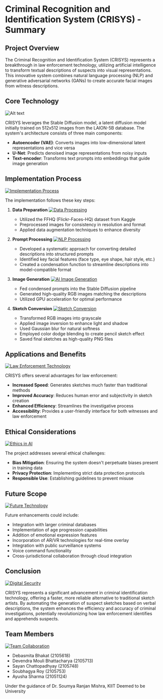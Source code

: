 # Criminal Recognition and Identification System (CRISYS) - Summary

## Project Overview

The Criminal Recognition and Identification System (CRISYS) represents a breakthrough in law enforcement technology, utilizing artificial intelligence to transform textual descriptions of suspects into visual representations. This innovative system combines natural language processing (NLP) and generative adversarial networks (GANs) to create accurate facial images from witness descriptions.

## Core Technology
![Alt text](https://images.squarespace-cdn.com/content/v1/6213c340453c3f502425776e/e99c4613-b995-409e-b9e2-2f0d92643998/SD3+API+Blog+6.png?format=2500w)

CRISYS leverages the Stable Diffusion model, a latent diffusion model initially trained on 512x512 images from the LAION-5B database. The system's architecture consists of three main components:
- **Autoencoder (VAE)**: Converts images into low-dimensional latent representations and vice versa
- **U-Net**: Predicts denoised image representations from noisy inputs
- **Text-encoder**: Transforms text prompts into embeddings that guide image generation

## Implementation Process
[![Implementation Process](https://cdn.pixabay.com/photo/2016/10/10/14/44/train-1728537_1280.jpg)](https://pixabay.com/photos/train-underground-train-station-1728537/)

The implementation follows these key steps:

1. **Data Preparation**
   [![Data Processing](https://cdn.pixabay.com/photo/2018/07/15/15/39/data-center-3539383_1280.jpg)](https://pixabay.com/illustrations/data-center-data-privacy-policy-3539383/)
   - Utilized the FFHQ (Flickr-Faces-HQ) dataset from Kaggle
   - Preprocessed images for consistency in resolution and format
   - Applied data augmentation techniques to enhance diversity

2. **Prompt Processing**
   [![NLP Processing](https://cdn.pixabay.com/photo/2017/12/09/22/42/brain-3008248_1280.jpg)](https://pixabay.com/photos/brain-neurons-gray-matter-human-3008248/)
   - Developed a systematic approach for converting detailed descriptions into structured prompts
   - Identified key facial features (face type, eye shape, hair style, etc.)
   - Created a condensation function to streamline descriptions into model-compatible format

3. **Image Generation**
   [![AI Image Generation](https://cdn.pixabay.com/photo/2018/09/27/09/22/artificial-intelligence-3706562_1280.jpg)](https://pixabay.com/illustrations/artificial-intelligence-brain-think-3706562/)
   - Fed condensed prompts into the Stable Diffusion pipeline
   - Generated high-quality RGB images matching the descriptions
   - Utilized GPU acceleration for optimal performance

4. **Sketch Conversion**
   [![Sketch Conversion](https://cdn.pixabay.com/photo/2017/12/10/17/00/robot-3010309_1280.jpg)](https://pixabay.com/illustrations/robot-machine-technology-modern-3010309/)
   - Transformed RGB images into grayscale
   - Applied image inversion to enhance light and shadow
   - Used Gaussian blur for natural softness
   - Employed color dodge blending to create pencil sketch effect
   - Saved final sketches as high-quality PNG files

## Applications and Benefits
[![Law Enforcement Technology](https://cdn.pixabay.com/photo/2019/04/29/20/41/technology-4167295_1280.jpg)](https://pixabay.com/illustrations/technology-blockchain-cyber-security-4167295/)

CRISYS offers several advantages for law enforcement:
- **Increased Speed**: Generates sketches much faster than traditional methods
- **Improved Accuracy**: Reduces human error and subjectivity in sketch creation
- **Enhanced Efficiency**: Streamlines the investigative process
- **Accessibility**: Provides a user-friendly interface for both witnesses and law enforcement

## Ethical Considerations
[![Ethics in AI](https://cdn.pixabay.com/photo/2021/08/02/20/35/artificial-intelligence-6517862_1280.jpg)](https://pixabay.com/illustrations/artificial-intelligence-brain-think-6517862/)

The project addresses several ethical challenges:
- **Bias Mitigation**: Ensuring the system doesn't perpetuate biases present in training data
- **Privacy Protection**: Implementing strict data protection protocols
- **Responsible Use**: Establishing guidelines to prevent misuse

## Future Scope
[![Future Technology](https://cdn.pixabay.com/photo/2017/08/03/16/01/technology-2577990_1280.jpg)](https://pixabay.com/illustrations/technology-board-medium-background-2577990/)

Future enhancements could include:
- Integration with larger criminal databases
- Implementation of age progression capabilities
- Addition of emotional expression features
- Incorporation of AR/VR technologies for real-time overlay
- Integration with public surveillance systems
- Voice command functionality
- Cross-jurisdictional collaboration through cloud integration

## Conclusion
[![Digital Security](https://cdn.pixabay.com/photo/2017/01/10/23/01/network-1970334_1280.png)](https://pixabay.com/illustrations/network-earth-block-chain-globe-1970334/)

CRISYS represents a significant advancement in criminal identification technology, offering a faster, more reliable alternative to traditional sketch artists. By automating the generation of suspect sketches based on verbal descriptions, the system enhances the efficiency and accuracy of criminal investigations, potentially revolutionizing how law enforcement identifies and apprehends suspects.

## Team Members
[![Team Collaboration](https://cdn.pixabay.com/photo/2018/03/03/20/02/laptop-3196481_1280.jpg)](https://pixabay.com/photos/laptop-notebook-work-keyboard-3196481/)

- Debasmita Bhakat (2105618)
- Devendra Mouli Bhattacharya (2105713)
- Sayan Chattopadhyay (2105748)
- Soubhagya Roy (2105753)
- Ayusha Sharma (21051124)

Under the guidance of Dr. Soumya Ranjan Mishra, KIIT Deemed to be University
